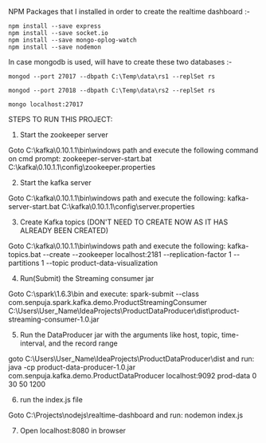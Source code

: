 NPM Packages that I installed in order to create the realtime dashboard :-

	npm install --save express
	npm install --save socket.io
	npm install --save mongo-oplog-watch
	npm install --save nodemon

In case mongodb is used, will have to create these two databases :-

	mongod --port 27017 --dbpath C:\Temp\data\rs1 --replSet rs

	mongod --port 27018 --dbpath C:\Temp\data\rs2 --replSet rs	

	mongo localhost:27017

STEPS TO RUN THIS PROJECT:

1. Start the zookeeper server 

Goto C:\kafka\0.10.1.1\bin\windows path and execute the following command on cmd prompt:
zookeeper-server-start.bat C:\kafka\0.10.1.1\config\zookeeper.properties

2. Start the kafka server

Goto C:\kafka\0.10.1.1\bin\windows path and execute the following:
kafka-server-start.bat C:\kafka\0.10.1.1\config\server.properties

3. Create Kafka topics (DON'T NEED TO CREATE NOW AS IT HAS ALREADY BEEN CREATED)

Goto C:\kafka\0.10.1.1\bin\windows path and execute the following:
kafka-topics.bat --create --zookeeper localhost:2181 --replication-factor 1 --partitions 1 --topic product-data-visualization


4. Run(Submit) the Streaming consumer jar

Goto C:\spark\1.6.3\bin and execute:
spark-submit --class com.senpuja.spark.kafka.demo.ProductStreamingConsumer C:\Users\User_Name\IdeaProjects\ProductDataProducer\dist\product-streaming-consumer-1.0.jar

5. Run the DataProducer jar with the arguments like host, topic, time-interval, and the record range

goto C:\Users\User_Name\IdeaProjects\ProductDataProducer\dist and run:
java -cp product-data-producer-1.0.jar com.senpuja.kafka.demo.ProductDataProducer localhost:9092 prod-data 0 30 50 1200

6. run the index.js file

Goto C:\Projects\nodejs\realtime-dashboard and run:
nodemon index.js

7. Open localhost:8080 in browser
